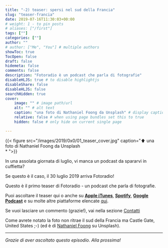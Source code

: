 ```yaml
---
title: "-2) teaser: spersi nel sud della Francia"
slug: "teaser-francia"
date: 2019-07-16T11:30:03+00:00
# weight: 1 - to pin posts
# aliases: ["/first"]
tags: [""]
categories: [""]
author: ""
# author: ["Me", "You"] # multiple authors
showToc: true
TocOpen: false
draft: false
hidemeta: false
comments: false
description: "Fotoradio è un podcast che parla di fotografie"
disableHLJS: true # to disable highlightjs
disableShare: false
disableHLJS: false
searchHidden: true
cover:
    image: "" # image path/url
    alt: "" # alt text
    caption: "una foto di Nathaniel Foong da Unsplash" # display caption under cover
    relative: false # when using page bundles set this to true
    hidden: false # only hide on current single page

---
```


<!--more-->

{{< figure src="/images/2019/0x0/01_teaser_cover.jpg" caption="⬆︎ una foto di Nathaniel Foong da Unsplash<br>* ">}}


In una assolata giornata di luglio, vi manca un podcast da spararvi in cuffietta?

Se questo è il caso, il 30 luglio 2019 arriva Fotoradio!

Questo è il primo teaser di Fotoradio - un podcast che parla di fotografie.

Puoi ascoltare il teaser qui o anche su [**Apple iTunes**](https://links.fotoradio.info/apple), [**Spotify**](https://links.fotoradio.info/spotify), [**Google Podcast**](https://links.fotoradio.info/google) e su molte altre piattaforme elencate [qui](/static_page/listen/).


Se vuoi lasciare un commento (grazie!), vai nella sezione [Contatti](/contact/)

Come avrete notato la foto non ritrae il sud della Francia ma Castle Gate, United States ;-) (ed è di [Nathaniel Foong](https://unsplash.com/@hoehoeyay) su Unsplash).

- - -

_Grazie di aver ascoltato questo episodio. Alla prossima!_
